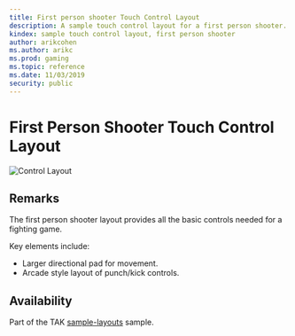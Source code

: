 ```yaml
---
title: First person shooter Touch Control Layout
description: A sample touch control layout for a first person shooter.
kindex: sample touch control layout, first person shooter
author: arikcohen
ms.author: arikc
ms.prod: gaming
ms.topic: reference
ms.date: 11/03/2019
security: public
---
```


# First Person Shooter Touch Control Layout

![Control Layout](../../../../../../../resources/gamecore/secure/images/en-us/game-streaming/game-streaming-sample-layouts-first-person-shooter.png)

## Remarks

The first person shooter layout provides all the basic controls needed for a fighting game.

Key elements include:

- Larger directional pad for movement.
- Arcade style layout of punch/kick controls.

## Availability

Part of the TAK [sample-layouts](https://github.com/microsoft/xbox-game-streaming-tools/tree/master/touch-adaptation-kit/samples/sample-layouts) sample.
